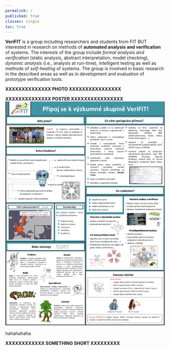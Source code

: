 ```yaml
---
permalink: /
published: true
classes: single
toc: true
---
```

**VeriFIT** is a group including researchers and students from FIT BUT interested in research on methods of **automated analysis and verification** of systems. The interests of the group include *formal analysis and verification* (static analysis, abstract interpretation, model checking), *dynamic analysis* (i.e., analysis at run-time), intelligent testing as well as methods of *self-healing* of systems. The group is involved in basic research in the described areas as well as in development and evaluation of prototype verification tools.

**XXXXXXXXXXXXXX PHOTO XXXXXXXXXXXXXXXX**

**XXXXXXXXXXXXXX POSTER XXXXXXXXXXXXXXXX**
![Poster text](/files/poster2017-small.png)

hahahahaha

**XXXXXXXXXXXX SOMETHING SHORT XXXXXXXXX**

<!--<ul>
  {% for post in site.posts %}
    <li>
      <a href="{{ post.url }}">{{ post.title }}</a>
    </li>
  {% endfor %}
</ul>-->